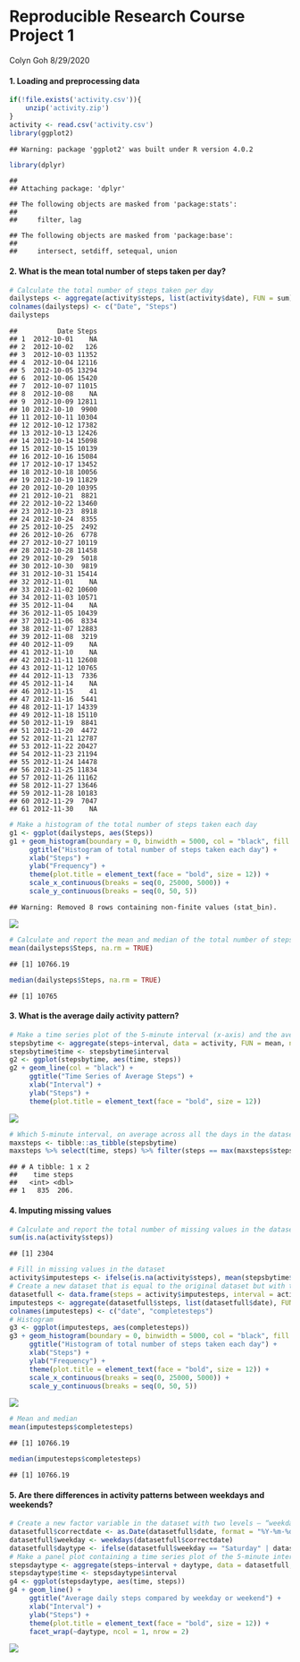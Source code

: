 Reproducible Research Course Project 1
================
Colyn Goh
8/29/2020

#### 1\. Loading and preprocessing data

``` r
if(!file.exists('activity.csv')){
    unzip('activity.zip')
}
activity <- read.csv('activity.csv')
library(ggplot2)
```

    ## Warning: package 'ggplot2' was built under R version 4.0.2

``` r
library(dplyr)
```

    ## 
    ## Attaching package: 'dplyr'

    ## The following objects are masked from 'package:stats':
    ## 
    ##     filter, lag

    ## The following objects are masked from 'package:base':
    ## 
    ##     intersect, setdiff, setequal, union

#### 2\. What is the mean total number of steps taken per day?

``` r
# Calculate the total number of steps taken per day
dailysteps <- aggregate(activity$steps, list(activity$date), FUN = sum)
colnames(dailysteps) <- c("Date", "Steps")
dailysteps
```

    ##          Date Steps
    ## 1  2012-10-01    NA
    ## 2  2012-10-02   126
    ## 3  2012-10-03 11352
    ## 4  2012-10-04 12116
    ## 5  2012-10-05 13294
    ## 6  2012-10-06 15420
    ## 7  2012-10-07 11015
    ## 8  2012-10-08    NA
    ## 9  2012-10-09 12811
    ## 10 2012-10-10  9900
    ## 11 2012-10-11 10304
    ## 12 2012-10-12 17382
    ## 13 2012-10-13 12426
    ## 14 2012-10-14 15098
    ## 15 2012-10-15 10139
    ## 16 2012-10-16 15084
    ## 17 2012-10-17 13452
    ## 18 2012-10-18 10056
    ## 19 2012-10-19 11829
    ## 20 2012-10-20 10395
    ## 21 2012-10-21  8821
    ## 22 2012-10-22 13460
    ## 23 2012-10-23  8918
    ## 24 2012-10-24  8355
    ## 25 2012-10-25  2492
    ## 26 2012-10-26  6778
    ## 27 2012-10-27 10119
    ## 28 2012-10-28 11458
    ## 29 2012-10-29  5018
    ## 30 2012-10-30  9819
    ## 31 2012-10-31 15414
    ## 32 2012-11-01    NA
    ## 33 2012-11-02 10600
    ## 34 2012-11-03 10571
    ## 35 2012-11-04    NA
    ## 36 2012-11-05 10439
    ## 37 2012-11-06  8334
    ## 38 2012-11-07 12883
    ## 39 2012-11-08  3219
    ## 40 2012-11-09    NA
    ## 41 2012-11-10    NA
    ## 42 2012-11-11 12608
    ## 43 2012-11-12 10765
    ## 44 2012-11-13  7336
    ## 45 2012-11-14    NA
    ## 46 2012-11-15    41
    ## 47 2012-11-16  5441
    ## 48 2012-11-17 14339
    ## 49 2012-11-18 15110
    ## 50 2012-11-19  8841
    ## 51 2012-11-20  4472
    ## 52 2012-11-21 12787
    ## 53 2012-11-22 20427
    ## 54 2012-11-23 21194
    ## 55 2012-11-24 14478
    ## 56 2012-11-25 11834
    ## 57 2012-11-26 11162
    ## 58 2012-11-27 13646
    ## 59 2012-11-28 10183
    ## 60 2012-11-29  7047
    ## 61 2012-11-30    NA

``` r
# Make a histogram of the total number of steps taken each day
g1 <- ggplot(dailysteps, aes(Steps))
g1 + geom_histogram(boundary = 0, binwidth = 5000, col = "black", fill = "white") + 
     ggtitle("Histogram of total number of steps taken each day") + 
     xlab("Steps") + 
     ylab("Frequency") + 
     theme(plot.title = element_text(face = "bold", size = 12)) + 
     scale_x_continuous(breaks = seq(0, 25000, 5000)) + 
     scale_y_continuous(breaks = seq(0, 50, 5))
```

    ## Warning: Removed 8 rows containing non-finite values (stat_bin).

![](PA1_template_files/figure-gfm/unnamed-chunk-2-1.png)<!-- -->

``` r
# Calculate and report the mean and median of the total number of steps taken per day
mean(dailysteps$Steps, na.rm = TRUE)
```

    ## [1] 10766.19

``` r
median(dailysteps$Steps, na.rm = TRUE)
```

    ## [1] 10765

#### 3\. What is the average daily activity pattern?

``` r
# Make a time series plot of the 5-minute interval (x-axis) and the average number of steps taken, averaged across all days (y-axis)
stepsbytime <- aggregate(steps~interval, data = activity, FUN = mean, na.action = na.omit)
stepsbytime$time <- stepsbytime$interval
g2 <- ggplot(stepsbytime, aes(time, steps))
g2 + geom_line(col = "black") + 
     ggtitle("Time Series of Average Steps") + 
     xlab("Interval") + 
     ylab("Steps") + 
     theme(plot.title = element_text(face = "bold", size = 12))
```

![](PA1_template_files/figure-gfm/unnamed-chunk-3-1.png)<!-- -->

``` r
# Which 5-minute interval, on average across all the days in the dataset, contains the maximum number of steps?
maxsteps <- tibble::as_tibble(stepsbytime)
maxsteps %>% select(time, steps) %>% filter(steps == max(maxsteps$steps))
```

    ## # A tibble: 1 x 2
    ##    time steps
    ##   <int> <dbl>
    ## 1   835  206.

#### 4\. Imputing missing values

``` r
# Calculate and report the total number of missing values in the dataset 
sum(is.na(activity$steps))
```

    ## [1] 2304

``` r
# Fill in missing values in the dataset
activity$imputesteps <- ifelse(is.na(activity$steps), mean(stepsbytime$steps[match(activity$interval, stepsbytime$interval)], 0), activity$steps)
# Create a new dataset that is equal to the original dataset but with the missing data filled in
datasetfull <- data.frame(steps = activity$imputesteps, interval = activity$interval, date = activity$date)
imputesteps <- aggregate(datasetfull$steps, list(datasetfull$date), FUN = sum)
colnames(imputesteps) <- c("date", "completesteps")
# Histogram
g3 <- ggplot(imputesteps, aes(completesteps))
g3 + geom_histogram(boundary = 0, binwidth = 5000, col = "black", fill = "white") + 
     ggtitle("Histogram of total number of steps taken each day") + 
     xlab("Steps") + 
     ylab("Frequency") + 
     theme(plot.title = element_text(face = "bold", size = 12)) + 
     scale_x_continuous(breaks = seq(0, 25000, 5000)) + 
     scale_y_continuous(breaks = seq(0, 50, 5))
```

![](PA1_template_files/figure-gfm/unnamed-chunk-4-1.png)<!-- -->

``` r
# Mean and median
mean(imputesteps$completesteps)
```

    ## [1] 10766.19

``` r
median(imputesteps$completesteps)
```

    ## [1] 10766.19

#### 5\. Are there differences in activity patterns between weekdays and weekends?

``` r
# Create a new factor variable in the dataset with two levels – “weekday” and “weekend” 
datasetfull$correctdate <- as.Date(datasetfull$date, format = "%Y-%m-%d")
datasetfull$weekday <- weekdays(datasetfull$correctdate)
datasetfull$daytype <- ifelse(datasetfull$weekday == "Saturday" | datasetfull$weekday == "Sunday", "weekend", "weekday")
# Make a panel plot containing a time series plot of the 5-minute interval (x-axis) and the average number of steps taken, averaged across all weekday days or weekend days (y-axis)
stepsdaytype <- aggregate(steps~interval + daytype, data = datasetfull, FUN = mean, na.action = na.omit)
stepsdaytype$time <- stepsdaytype$interval
g4 <- ggplot(stepsdaytype, aes(time, steps))
g4 + geom_line() + 
     ggtitle("Average daily steps compared by weekday or weekend") + 
     xlab("Interval") + 
     ylab("Steps") + 
     theme(plot.title = element_text(face = "bold", size = 12)) + 
     facet_wrap(~daytype, ncol = 1, nrow = 2)
```

![](PA1_template_files/figure-gfm/unnamed-chunk-5-1.png)<!-- -->

